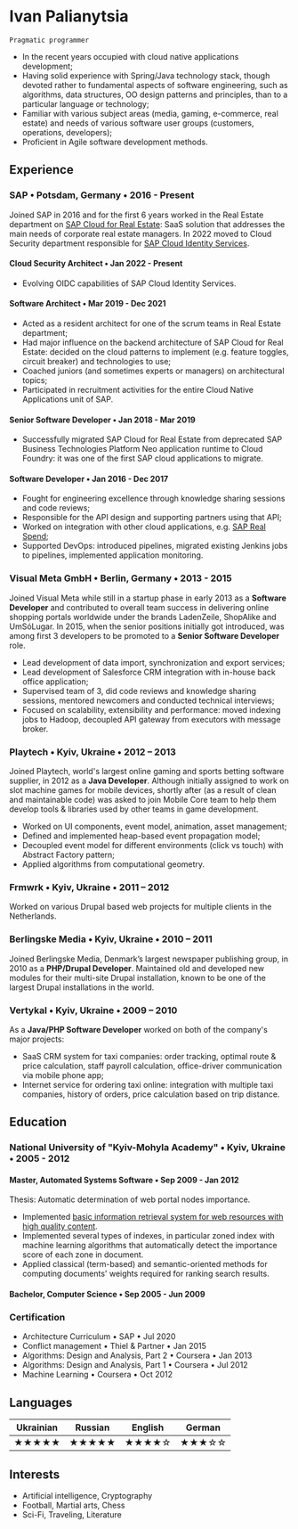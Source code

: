 # Ivan Palianytsia 
`Pragmatic programmer`

- In the recent years occupied with cloud native applications development;
- Having solid experience with Spring/Java technology stack, though devoted rather to fundamental aspects of software 
engineering, such as algorithms, data structures, OO design patterns and principles, than to a particular language or 
technology;
- Familiar with various subject areas (media, gaming, e-commerce, real estate) and needs of various software user groups 
(customers, operations, developers);
- Proficient in Agile software development methods.

## Experience

### SAP • Potsdam, Germany • 2016 - Present
Joined SAP in 2016 and for the first 6 years worked in the Real Estate department on 
[SAP Cloud for Real Estate](https://www.sap.com/products/real-estate-facilities-mgmt-cloud.html): SaaS solution that 
addresses the main needs of corporate real estate managers. In 2022 moved to Cloud Security department responsible for 
[SAP Cloud Identity Services](https://help.sap.com/docs/IDENTITY_AUTHENTICATION).

#### Cloud Security Architect • Jan 2022 - Present
- Evolving OIDC capabilities of SAP Cloud Identity Services.

#### Software Architect • Mar 2019 - Dec 2021
- Acted as a resident architect for one of the scrum teams in Real Estate department;
- Had major influence on the backend architecture of SAP Cloud for Real Estate: decided on the cloud patterns to 
implement (e.g. feature toggles, circuit breaker) and technologies to use;
- Coached juniors (and sometimes experts or managers) on architectural topics;
- Participated in recruitment activities for the entire Cloud Native Applications unit of SAP.

#### Senior Software Developer • Jan 2018 - Mar 2019
- Successfully migrated SAP Cloud for Real Estate from deprecated SAP Business Technologies Platform Neo application runtime to 
Cloud Foundry: it was one of the first SAP cloud applications to migrate.

#### Software Developer • Jan 2016 - Dec 2017
- Fought for engineering excellence through knowledge sharing sessions and code reviews;
- Responsible for the API design and supporting partners using that API;
- Worked on integration with other cloud applications, e.g. [SAP Real Spend](https://www.sap.com/germany/products/real-time-budget-spend.html);
- Supported DevOps: introduced pipelines, migrated existing Jenkins jobs to pipelines, implemented application monitoring.

### Visual Meta GmbH • Berlin, Germany • 2013 - 2015
Joined Visual Meta while still in a startup phase in early 2013 as a __Software Developer__ and contributed to overall
team success in delivering online shopping portals worldwide under the brands LadenZeile, ShopAlike and UmSóLugar. 
In 2015, when the senior positions initially got introduced, was among first 3 developers to be promoted to a 
__Senior Software Developer__ role.

- Lead development of data import, synchronization and export services;
- Lead development of Salesforce CRM integration with in-house back office application;
- Supervised team of 3, did code reviews and knowledge sharing sessions, mentored newcomers and conducted technical 
interviews;
- Focused on scalability, extensibility and performance: moved indexing jobs to Hadoop, decoupled API gateway from 
executors with message broker.

### Playtech • Kyiv, Ukraine • 2012 – 2013 
Joined Playtech, world's largest online gaming and sports betting software supplier, in 2012 as a __Java Developer__.
Although initially assigned to work on slot machine games for mobile devices, shortly after (as a result of clean and 
maintainable code) was asked to join Mobile Core team to help them develop tools & libraries used by other teams in 
game development.

- Worked on UI components, event model, animation, asset management;
- Defined and implemented heap-based event propagation model;
- Decoupled event model for different environments (click vs touch) with Abstract Factory pattern;
- Applied algorithms from computational geometry.

### Frmwrk • Kyiv, Ukraine • 2011 – 2012
Worked on various Drupal based web projects for multiple clients in the Netherlands.

### Berlingske Media • Kyiv, Ukraine • 2010 – 2011
Joined Berlingske Media, Denmark’s largest newspaper publishing group, in 2010 as a __PHP/Drupal Developer__.
Maintained old and developed new modules for their multi-site Drupal installation, known to be one of the largest 
Drupal installations in the world.

### Vertykal • Kyiv, Ukraine • 2009 – 2010
As a __Java/PHP Software Developer__ worked on both of the company's major projects:
- SaaS CRM system for taxi companies: order tracking, optimal route & price calculation, staff payroll calculation, 
office-driver communication via mobile phone app;
- Internet service for ordering taxi online: integration with multiple taxi companies, history of orders, price 
calculation based on trip distance.

## Education

###  National University of "Kyiv-Mohyla Academy" •  Kyiv, Ukraine •  2005 - 2012

#### Master, Automated Systems Software • Sep 2009 - Jan 2012

Thesis: Automatic determination of web portal nodes importance.
- Implemented [basic information retrieval system for web resources with high quality content](https://github.com/palianytsia/information-retrieval).
- Implemented several types of indexes, in particular zoned index with machine learning algorithms that automatically 
detect the importance score of each zone in document.
- Applied classical (term-based) and semantic-oriented methods for computing documents' weights required for ranking 
search results.

#### Bachelor, Computer Science • Sep 2005 - Jun 2009

### Certification
- Architecture Curriculum • SAP • Jul 2020
- Conflict management • Thiel & Partner • Jan 2015
- Algorithms: Design and Analysis, Part 2 • Coursera • Jan 2013
- Algorithms: Design and Analysis, Part 1 • Coursera • Jul 2012
- Machine Learning • Coursera • Oct 2012

## Languages

| Ukrainian | Russian | English | German |
| --------- | ------- | ------- | ------ |
| ★★★★★ | ★★★★★ | ★★★★☆ | ★★★☆☆ |

## Interests	
- Artificial intelligence, Cryptography
- Football, Martial arts, Chess
- Sci-Fi, Traveling, Literature
